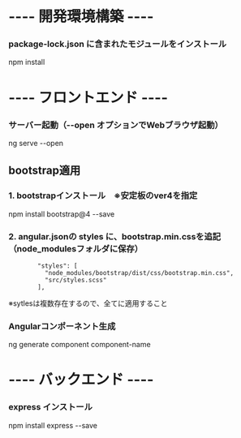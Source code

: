 # ---- 開発環境構築 ----

### package-lock.json に含まれたモジュールをインストール
npm install

# ---- フロントエンド ----
### サーバー起動（--open オプションでWebブラウザ起動）
ng serve --open

## bootstrap適用
### 1. bootstrapインストール　※安定板のver4を指定
npm install bootstrap@4 --save

### 2. angular.jsonの styles に、bootstrap.min.cssを追記（node_modulesフォルダに保存）
            "styles": [
              "node_modules/bootstrap/dist/css/bootstrap.min.css",
              "src/styles.scss"
            ],
※sytlesは複数存在するので、全てに適用すること

### Angularコンポーネント生成
ng generate component component-name

# ---- バックエンド ----

### express インストール
npm install express --save